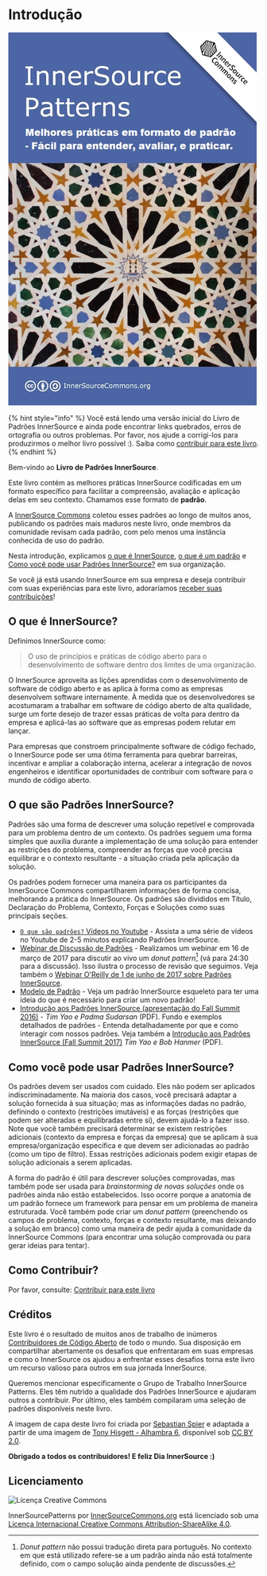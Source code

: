 # Introdução

![Capa do Livro Padrões InnerSource](innersource-patterns-book-cover.jpg)

{% hint style="info" %}
Você está lendo uma versão inicial do Livro de Padrões InnerSource e ainda pode encontrar links quebrados, erros de ortografia ou outros problemas.
Por favor, nos ajude a corrigi-los para produzirmos o melhor livro possível :). Saiba como [contribuir para este livro](contribute.md).
{% endhint %}

Bem-vindo ao **Livro de Padrões InnerSource**.

Este livro contém as melhores práticas InnerSource codificadas em um formato específico para facilitar a compreensão, avaliação e aplicação delas em seu contexto. Chamamos esse formato de **padrão**.

A [InnerSource Commons](http://innersourcecommons.org) coletou esses padrões ao longo de muitos anos, publicando os padrões mais maduros neste livro, onde membros da comunidade revisam cada padrão, com pelo menos uma instância conhecida de uso do padrão.

Nesta introdução, explicamos [o que é InnerSource](#o-que-é-innersource), [o que é um padrão](#o-que-são-padrões-innersource) e [Como você pode usar Padrões InnerSource?](#como-você-pode-usar-padrões-innersource) em sua organização.

Se você já está usando InnerSource em sua empresa e deseja contribuir com suas experiências para este livro, adoraríamos [receber suas contribuições](contribute.md)!

## O que é InnerSource?

Definimos InnerSource como:

> O uso de princípios e práticas de código aberto para o desenvolvimento de software dentro dos limites de uma organização.

O InnerSource aproveita as lições aprendidas com o desenvolvimento de software de código aberto e as aplica à forma como as empresas desenvolvem software internamente. À medida que os desenvolvedores se acostumaram a trabalhar em software de código aberto de alta qualidade, surge um forte desejo de trazer essas práticas de volta para dentro da empresa e aplicá-las ao software que as empresas podem relutar em lançar.

Para empresas que constroem principalmente software de código fechado, o InnerSource pode ser uma ótima ferramenta para quebrar barreiras, incentivar e ampliar a colaboração interna, acelerar a integração de novos engenheiros e identificar oportunidades de contribuir com software para o mundo de código aberto.

## O que são Padrões InnerSource?

Padrões são uma forma de descrever uma solução repetível e comprovada para um problema dentro de um contexto. Os padrões seguem uma forma simples que auxilia durante a implementação de uma solução para entender as restrições do problema, compreender as forças que você precisa equilibrar e o contexto resultante - a situação criada pela aplicação da solução.

Os padrões podem fornecer uma maneira para os participantes da InnerSource Commons compartilharem informações de forma concisa, melhorando a prática do InnerSource. Os padrões são divididos em Título, Declaração do Problema, Contexto, Forças e Soluções como suas principais seções.

* [`O que são padrões?` Vídeos no Youtube](http://bit.ly/innersource_patterns_videos) - Assista a uma série de vídeos no Youtube de 2-5 minutos explicando Padrões InnerSource.
* [Webinar de Discussão de Padrões](https://youtu.be/i-0IVhfRVFU) - Realizamos um webinar em 16 de março de 2017 para discutir ao vivo um *donut pattern*[^1] (vá para 24:30 para a discussão). Isso ilustra o processo de revisão que seguimos. Veja também o [Webinar O'Reilly de 1 de junho de 2017 sobre Padrões InnerSource](http://www.oreilly.com/pub/e/3884).
* [Modelo de Padrão](../../meta/pattern-template.md) - Veja um padrão InnerSource esqueleto para ter uma ideia do que é necessário para criar um novo padrão!
* [Introdução aos Padrões InnerSource (apresentação do Fall Summit 2016)](https://drive.google.com/open?id=0B7_9iQb93uBQbnlkdHNuUGhpTXc) - *Tim Yao e Padma Sudarsan* (PDF). Fundo e exemplos detalhados de padrões - Entenda detalhadamente por que e como interagir com nossos padrões. Veja também a [Introdução aos Padrões InnerSource (Fall Summit 2017)](https://drive.google.com/open?id=0B7_9iQb93uBQWmYwMFpyaGh4OFU) *Tim Yao e Bob Hanmer* (PDF).

## Como você pode usar Padrões InnerSource?

Os padrões devem ser usados com cuidado. Eles não podem ser aplicados indiscriminadamente. Na maioria dos casos, você precisará adaptar a solução fornecida à sua situação; mas as informações dadas no padrão, definindo o contexto (restrições imutáveis) e as forças (restrições que podem ser alteradas e equilibradas entre si), devem ajudá-lo a fazer isso. Note que você também precisará determinar se existem restrições adicionais (contexto da empresa e forças da empresa) que se aplicam à sua empresa/organização específica e que devem ser adicionadas ao padrão (como um tipo de filtro). Essas restrições adicionais podem exigir etapas de solução adicionais a serem aplicadas.

A forma do padrão é útil para descrever soluções comprovadas, mas também pode ser usada para *brainstorming de novas soluções* onde os padrões ainda não estão estabelecidos. Isso ocorre porque a anatomia de um padrão fornece um framework para pensar em um problema de maneira estruturada. Você também pode criar um *donut pattern* (preenchendo os campos de problema, contexto, forças e contexto resultante, mas deixando a solução em branco) como uma maneira de pedir ajuda à comunidade da InnerSource Commons (para encontrar uma solução comprovada ou para gerar ideias para tentar).

## Como Contribuir?

Por favor, consulte: [Contribuir para este livro](./contribute.md)

## Créditos

Este livro é o resultado de muitos anos de trabalho de inúmeros [Contribuidores de Código Aberto](https://github.com/InnerSourceCommons/InnerSourcePatterns/graphs/contributors) de todo o mundo. Sua disposição em compartilhar abertamente os desafios que enfrentaram em suas empresas e como o InnerSource os ajudou a enfrentar esses desafios torna este livro um recurso valioso para outros em sua jornada InnerSource.

Queremos mencionar especificamente o Grupo de Trabalho InnerSource Patterns. Eles têm nutrido a qualidade dos Padrões InnerSource e ajudaram outros a contribuir. Por último, eles também compilaram uma seleção de padrões disponíveis neste livro.

A imagem de capa deste livro foi criada por [Sebastian Spier](https://spier.hu) e adaptada a partir de uma imagem de [Tony Hisgett - Alhambra 6](https://www.flickr.com/photos/hisgett/29345405788/), disponível sob [CC BY 2.0](https://creativecommons.org/licenses/by/2.0/).

**Obrigado a todos os contribuidores! E feliz Dia InnerSource :)**

## Licenciamento

![Licença Creative Commons](https://i.creativecommons.org/l/by-sa/4.0/88x31.png)

InnerSourcePatterns por [InnerSourceCommons.org](http://innersourcecommons.org) está licenciado sob uma [Licença Internacional Creative Commons Attribution-ShareAlike 4.0](http://creativecommons.org/licenses/by-sa/4.0/).

[^1]: *Donut pattern* não possui tradução direta para português. No contexto em que está utilizado refere-se a um padrão ainda não está totalmente definido, com o campo solução ainda pendente de discussões.